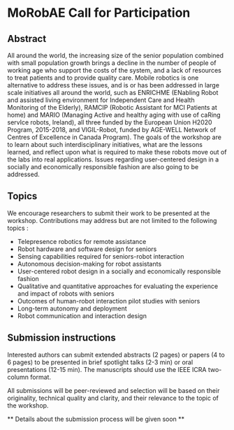 # MoRobAE Call for Participation

## Abstract

All around the world, the increasing size of the senior population combined with
small population growth brings a decline in the number of people of working age
who support the costs of the system, and a lack of resources to treat patients
and to provide quality care. Mobile robotics is one alternative to address these
issues, and is or has been addressed in large scale initiatives all around the
world, such as ENRICHME (ENabling Robot and assisted living environment for
Independent Care and Health Monitoring of the Elderly), RAMCIP (Robotic
Assistant for MCI Patients at home) and MARIO (Managing Active and healthy aging
with use of caRing servIce robots, Ireland), all three funded by the European
Union H2020 Program, 2015-2018, and VIGIL-Robot, funded by AGE-WELL Network of
Centres of Excellence in Canada Program). 
The goals of the workshop are to learn about such interdisciplinary initiatives,
what are the lessons learned, and reflect upon what is required to make these
robots move out of the labs into real applications. Issues regarding
user-centered design in a socially and economically responsible fashion are also
going to be addressed.

## Topics

We encourage researchers to submit their work to be presented at the workshop.
Contributions may address but are not limited to the following topics :


 * Telepresence robotics for remote assistance
 * Robot hardware and software design for seniors
 * Sensing capabilities required for seniors-robot interaction
 * Autonomous decision-making for robot assistants
 * User-centered robot design in a socially and economically responsible fashion
 * Qualitative and quantitative approaches for evaluating the experience and
 impact of robots with seniors
 * Outcomes of human-robot interaction pilot studies with seniors
 * Long-term autonomy and deployment
 * Robot communication and interaction design  

## Submission instructions

Interested authors can submit extended abstracts (2 pages) or papers (4 to
6 pages) to be presented in brief spotlight talks (2-3 min) or oral
presentations (12-15 min). The manuscripts should use the IEEE ICRA two-column
format.

All submissions will be peer-reviewed and selection will be based on their
originality, technical quality and clarity, and their relevance to the topic of
the workshop.

** Details about the submission process will be given soon **

